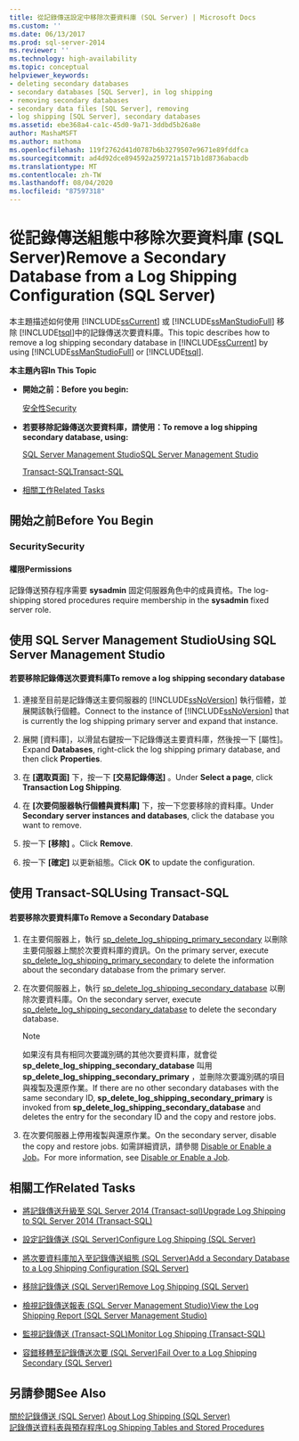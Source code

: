 ```yaml
---
title: 從記錄傳送設定中移除次要資料庫 (SQL Server) | Microsoft Docs
ms.custom: ''
ms.date: 06/13/2017
ms.prod: sql-server-2014
ms.reviewer: ''
ms.technology: high-availability
ms.topic: conceptual
helpviewer_keywords:
- deleting secondary databases
- secondary databases [SQL Server], in log shipping
- removing secondary databases
- secondary data files [SQL Server], removing
- log shipping [SQL Server], secondary databases
ms.assetid: ebe368a4-ca1c-45d0-9a71-3ddbd5b26a8e
author: MashaMSFT
ms.author: mathoma
ms.openlocfilehash: 119f2762d41d0787b6b3279507e9671e89fddfca
ms.sourcegitcommit: ad4d92dce894592a259721a1571b1d8736abacdb
ms.translationtype: MT
ms.contentlocale: zh-TW
ms.lasthandoff: 08/04/2020
ms.locfileid: "87597318"
---
```

# <a name="remove-a-secondary-database-from-a-log-shipping-configuration-sql-server"></a><span data-ttu-id="947de-102">從記錄傳送組態中移除次要資料庫 (SQL Server)</span><span class="sxs-lookup"><span data-stu-id="947de-102">Remove a Secondary Database from a Log Shipping Configuration (SQL Server)</span></span>
  <span data-ttu-id="947de-103">本主題描述如何使用 [!INCLUDE[ssCurrent](../../includes/sscurrent-md.md)] 或 [!INCLUDE[ssManStudioFull](../../includes/ssmanstudiofull-md.md)] 移除 [!INCLUDE[tsql](../../includes/tsql-md.md)]中的記錄傳送次要資料庫。</span><span class="sxs-lookup"><span data-stu-id="947de-103">This topic describes how to remove a log shipping secondary database in [!INCLUDE[ssCurrent](../../includes/sscurrent-md.md)] by using [!INCLUDE[ssManStudioFull](../../includes/ssmanstudiofull-md.md)] or [!INCLUDE[tsql](../../includes/tsql-md.md)].</span></span>  
  
 <span data-ttu-id="947de-104">**本主題內容**</span><span class="sxs-lookup"><span data-stu-id="947de-104">**In This Topic**</span></span>  
  
-   <span data-ttu-id="947de-105">**開始之前：**</span><span class="sxs-lookup"><span data-stu-id="947de-105">**Before you begin:**</span></span>  
  
     [<span data-ttu-id="947de-106">安全性</span><span class="sxs-lookup"><span data-stu-id="947de-106">Security</span></span>](#Security)  
  
-   <span data-ttu-id="947de-107">**若要移除記錄傳送次要資料庫，請使用：**</span><span class="sxs-lookup"><span data-stu-id="947de-107">**To remove a log shipping secondary database, using:**</span></span>  
  
     [<span data-ttu-id="947de-108">SQL Server Management Studio</span><span class="sxs-lookup"><span data-stu-id="947de-108">SQL Server Management Studio</span></span>](#SSMSProcedure)  
  
     [<span data-ttu-id="947de-109">Transact-SQL</span><span class="sxs-lookup"><span data-stu-id="947de-109">Transact-SQL</span></span>](#TsqlProcedure)  
  
-   [<span data-ttu-id="947de-110">相關工作</span><span class="sxs-lookup"><span data-stu-id="947de-110">Related Tasks</span></span>](#RelatedTasks)  
  
##  <a name="before-you-begin"></a><a name="BeforeYouBegin"></a> <span data-ttu-id="947de-111">開始之前</span><span class="sxs-lookup"><span data-stu-id="947de-111">Before You Begin</span></span>  
  
###  <a name="security"></a><a name="Security"></a> <span data-ttu-id="947de-112">Security</span><span class="sxs-lookup"><span data-stu-id="947de-112">Security</span></span>  
  
####  <a name="permissions"></a><a name="Permissions"></a> <span data-ttu-id="947de-113">權限</span><span class="sxs-lookup"><span data-stu-id="947de-113">Permissions</span></span>  
 <span data-ttu-id="947de-114">記錄傳送預存程序需要 **sysadmin** 固定伺服器角色中的成員資格。</span><span class="sxs-lookup"><span data-stu-id="947de-114">The log-shipping stored procedures require membership in the **sysadmin** fixed server role.</span></span>  
  
##  <a name="using-sql-server-management-studio"></a><a name="SSMSProcedure"></a> <span data-ttu-id="947de-115">使用 SQL Server Management Studio</span><span class="sxs-lookup"><span data-stu-id="947de-115">Using SQL Server Management Studio</span></span>  
  
#### <a name="to-remove-a-log-shipping-secondary-database"></a><span data-ttu-id="947de-116">若要移除記錄傳送次要資料庫</span><span class="sxs-lookup"><span data-stu-id="947de-116">To remove a log shipping secondary database</span></span>  
  
1.  <span data-ttu-id="947de-117">連接至目前是記錄傳送主要伺服器的 [!INCLUDE[ssNoVersion](../../includes/ssnoversion-md.md)] 執行個體，並展開該執行個體。</span><span class="sxs-lookup"><span data-stu-id="947de-117">Connect to the instance of [!INCLUDE[ssNoVersion](../../includes/ssnoversion-md.md)] that is currently the log shipping primary server and expand that instance.</span></span>  
  
2.  <span data-ttu-id="947de-118">展開 [資料庫]，以滑鼠右鍵按一下記錄傳送主要資料庫，然後按一下 [屬性]。</span><span class="sxs-lookup"><span data-stu-id="947de-118">Expand **Databases**, right-click the log shipping primary database, and then click **Properties**.</span></span>  
  
3.  <span data-ttu-id="947de-119">在 **[選取頁面]** 下，按一下 **[交易記錄傳送]** 。</span><span class="sxs-lookup"><span data-stu-id="947de-119">Under **Select a page**, click **Transaction Log Shipping**.</span></span>  
  
4.  <span data-ttu-id="947de-120">在 **[次要伺服器執行個體與資料庫]** 下，按一下您要移除的資料庫。</span><span class="sxs-lookup"><span data-stu-id="947de-120">Under **Secondary server instances and databases**, click the database you want to remove.</span></span>  
  
5.  <span data-ttu-id="947de-121">按一下 **[移除]** 。</span><span class="sxs-lookup"><span data-stu-id="947de-121">Click **Remove**.</span></span>  
  
6.  <span data-ttu-id="947de-122">按一下 **[確定]** 以更新組態。</span><span class="sxs-lookup"><span data-stu-id="947de-122">Click **OK** to update the configuration.</span></span>  
  
##  <a name="using-transact-sql"></a><a name="TsqlProcedure"></a> <span data-ttu-id="947de-123">使用 Transact-SQL</span><span class="sxs-lookup"><span data-stu-id="947de-123">Using Transact-SQL</span></span>  
  
#### <a name="to-remove-a-secondary-database"></a><span data-ttu-id="947de-124">若要移除次要資料庫</span><span class="sxs-lookup"><span data-stu-id="947de-124">To Remove a Secondary Database</span></span>  
  
1.  <span data-ttu-id="947de-125">在主要伺服器上，執行 [sp_delete_log_shipping_primary_secondary](/sql/relational-databases/system-stored-procedures/sp-delete-log-shipping-primary-secondary-transact-sql) 以刪除主要伺服器上關於次要資料庫的資訊。</span><span class="sxs-lookup"><span data-stu-id="947de-125">On the primary server, execute [sp_delete_log_shipping_primary_secondary](/sql/relational-databases/system-stored-procedures/sp-delete-log-shipping-primary-secondary-transact-sql) to delete the information about the secondary database from the primary server.</span></span>  
  
2.  <span data-ttu-id="947de-126">在次要伺服器上，執行 [sp_delete_log_shipping_secondary_database](/sql/relational-databases/system-stored-procedures/sp-delete-log-shipping-secondary-database-transact-sql) 以刪除次要資料庫。</span><span class="sxs-lookup"><span data-stu-id="947de-126">On the secondary server, execute [sp_delete_log_shipping_secondary_database](/sql/relational-databases/system-stored-procedures/sp-delete-log-shipping-secondary-database-transact-sql) to delete the secondary database.</span></span>  
  
    > [!NOTE]  
    >  <span data-ttu-id="947de-127">如果沒有具有相同次要識別碼的其他次要資料庫，就會從 **sp_delete_log_shipping_secondary_database** 叫用 **sp_delete_log_shipping_secondary_primary** ，並刪除次要識別碼的項目與複製及還原作業。</span><span class="sxs-lookup"><span data-stu-id="947de-127">If there are no other secondary databases with the same secondary ID, **sp_delete_log_shipping_secondary_primary** is invoked from **sp_delete_log_shipping_secondary_database** and deletes the entry for the secondary ID and the copy and restore jobs.</span></span>  
  
3.  <span data-ttu-id="947de-128">在次要伺服器上停用複製與還原作業。</span><span class="sxs-lookup"><span data-stu-id="947de-128">On the secondary server, disable the copy and restore jobs.</span></span> <span data-ttu-id="947de-129">如需詳細資訊，請參閱 [Disable or Enable a Job](../../ssms/agent/disable-or-enable-a-job.md)。</span><span class="sxs-lookup"><span data-stu-id="947de-129">For more information, see [Disable or Enable a Job](../../ssms/agent/disable-or-enable-a-job.md).</span></span>  
  
##  <a name="related-tasks"></a><a name="RelatedTasks"></a> <span data-ttu-id="947de-130">相關工作</span><span class="sxs-lookup"><span data-stu-id="947de-130">Related Tasks</span></span>  
  
-   [<span data-ttu-id="947de-131">將記錄傳送升級至 SQL Server 2014 &#40;Transact-sql&#41;</span><span class="sxs-lookup"><span data-stu-id="947de-131">Upgrade Log Shipping to SQL Server 2014 &#40;Transact-SQL&#41;</span></span>](upgrading-log-shipping-to-sql-server-2016-transact-sql.md)  
  
-   [<span data-ttu-id="947de-132">設定記錄傳送 &#40;SQL Server&#41;</span><span class="sxs-lookup"><span data-stu-id="947de-132">Configure Log Shipping &#40;SQL Server&#41;</span></span>](configure-log-shipping-sql-server.md)  
  
-   [<span data-ttu-id="947de-133">將次要資料庫加入至記錄傳送組態 &#40;SQL Server&#41;</span><span class="sxs-lookup"><span data-stu-id="947de-133">Add a Secondary Database to a Log Shipping Configuration &#40;SQL Server&#41;</span></span>](add-a-secondary-database-to-a-log-shipping-configuration-sql-server.md)  
  
-   [<span data-ttu-id="947de-134">移除記錄傳送 &#40;SQL Server&#41;</span><span class="sxs-lookup"><span data-stu-id="947de-134">Remove Log Shipping &#40;SQL Server&#41;</span></span>](remove-log-shipping-sql-server.md)  
  
-   [<span data-ttu-id="947de-135">檢視記錄傳送報表 &#40;SQL Server Management Studio&#41;</span><span class="sxs-lookup"><span data-stu-id="947de-135">View the Log Shipping Report &#40;SQL Server Management Studio&#41;</span></span>](view-the-log-shipping-report-sql-server-management-studio.md)  
  
-   [<span data-ttu-id="947de-136">監視記錄傳送 &#40;Transact-SQL&#41;</span><span class="sxs-lookup"><span data-stu-id="947de-136">Monitor Log Shipping &#40;Transact-SQL&#41;</span></span>](monitor-log-shipping-transact-sql.md)  
  
-   [<span data-ttu-id="947de-137">容錯移轉至記錄傳送次要 &#40;SQL Server&#41;</span><span class="sxs-lookup"><span data-stu-id="947de-137">Fail Over to a Log Shipping Secondary &#40;SQL Server&#41;</span></span>](fail-over-to-a-log-shipping-secondary-sql-server.md)  
  
## <a name="see-also"></a><span data-ttu-id="947de-138">另請參閱</span><span class="sxs-lookup"><span data-stu-id="947de-138">See Also</span></span>  
 <span data-ttu-id="947de-139">[關於記錄傳送 &#40;SQL Server&#41;](about-log-shipping-sql-server.md) </span><span class="sxs-lookup"><span data-stu-id="947de-139">[About Log Shipping &#40;SQL Server&#41;](about-log-shipping-sql-server.md) </span></span>  
 [<span data-ttu-id="947de-140">記錄傳送資料表與預存程序</span><span class="sxs-lookup"><span data-stu-id="947de-140">Log Shipping Tables and Stored Procedures</span></span>](log-shipping-tables-and-stored-procedures.md)  
  
  
